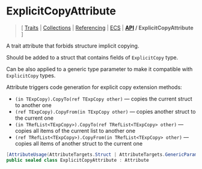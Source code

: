 # ExplicitCopyAttribute

> \[ [Traits](../traits.md)
> \| [Collections](../collections.md)
> \| [Referencing](../borrow-checker-at-home.md)
> \| [ECS](../ecs.md)
> \| **[API](index.g.md) / ExplicitCopyAttribute**
> \]

A trait attribute that forbids structure implicit copying.

Should be added to a struct that contains fields of `ExplicitCopy` type.

Can be also applied to a generic type parameter to make it compatible with `ExplicitCopy` types.

Attribute triggers code generation for explicit copy extension methods: 
- `(in TExpCopy).CopyTo(ref TExpCopy other)` — copies the current struct to another one
- `(ref TExpCopy).CopyFrom(in TExpCopy other)` — copies another struct to the current one
- `(in TRefList<TExpCopy>).CopyTo(ref TRefList<TExpCopy> other)` — copies all items
of the current list to another one
- `(ref TRefList<TExpCopy>).CopyFrom(in TRefList<TExpCopy> other)` — copies all items
of another struct to the current one

```csharp
[AttributeUsage(AttributeTargets.Struct | AttributeTargets.GenericParameter)]
public sealed class ExplicitCopyAttribute : Attribute
```
